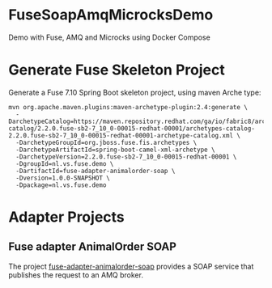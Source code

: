 # FuseSoapAmqMicrocksDemo
Demo with Fuse, AMQ and Microcks using Docker Compose

# Generate Fuse Skeleton Project

Generate a Fuse 7.10 Spring Boot skeleton project, using maven Arche type:

    mvn org.apache.maven.plugins:maven-archetype-plugin:2.4:generate \
      -DarchetypeCatalog=https://maven.repository.redhat.com/ga/io/fabric8/archetypes/archetypes-catalog/2.2.0.fuse-sb2-7_10_0-00015-redhat-00001/archetypes-catalog-2.2.0.fuse-sb2-7_10_0-00015-redhat-00001-archetype-catalog.xml \
      -DarchetypeGroupId=org.jboss.fuse.fis.archetypes \
      -DarchetypeArtifactId=spring-boot-camel-xml-archetype \
      -DarchetypeVersion=2.2.0.fuse-sb2-7_10_0-00015-redhat-00001 \
      -DgroupId=nl.vs.fuse.demo \
      -DartifactId=fuse-adapter-animalorder-soap \
      -Dversion=1.0.0-SNAPSHOT \
      -Dpackage=nl.vs.fuse.demo

# Adapter Projects
## Fuse adapter AnimalOrder SOAP
The project [fuse-adapter-animalorder-soap](fuse-adapter-animalorder-soap/README.md) provides a SOAP service that publishes the request to an AMQ broker.

